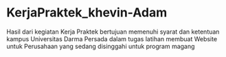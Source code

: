 # KerjaPraktek_khevin-Adam
Hasil dari kegiatan Kerja Praktek bertujuan memenuhi syarat dan ketentuan kampus Universitas Darma Persada dalam tugas latihan membuat Website untuk Perusahaan yang sedang disinggahi untuk program magang
